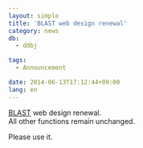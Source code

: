 ```yaml
---
layout: simple
title: 'BLAST web design renewal'
category: news
db:
  - ddbj

tags:
  - Announcement

date: 2014-06-13T17:12:44+09:00
lang: en
---
```


<p><a href="http://blast.ddbj.nig.ac.jp/blastn?lang=en">BLAST</a> web design renewal.<br>All other functions remain unchanged.</p>

<p>Please use it.</p>
